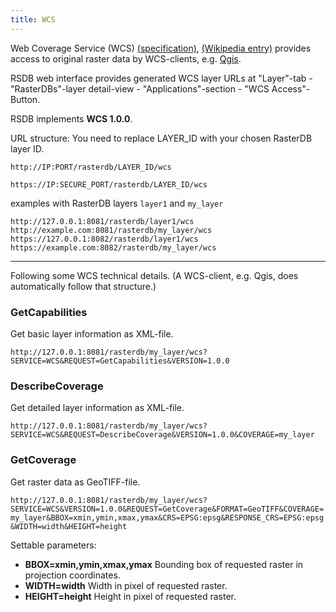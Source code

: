 ```yaml
---
title: WCS
---
```


Web Coverage Service (WCS) [(specification)](http://www.opengeospatial.org/standards/wcs), [(Wikipedia entry)](https://en.wikipedia.org/wiki/Web_Coverage_Service) provides access to original raster data by WCS-clients, e.g. [Qgis](https://www.qgis.org).

RSDB web interface provides generated WCS layer URLs at "Layer"-tab - "RasterDBs"-layer detail-view - "Applications"-section - "WCS Access"-Button.

RSDB implements **WCS 1.0.0**.

URL structure: You need to replace LAYER_ID with your chosen RasterDB layer ID.

`http://IP:PORT/rasterdb/LAYER_ID/wcs`

`https://IP:SECURE_PORT/rasterdb/LAYER_ID/wcs`

examples with RasterDB layers `layer1` and `my_layer`
~~~
http://127.0.0.1:8081/rasterdb/layer1/wcs
http://example.com:8081/rasterdb/my_layer/wcs
https://127.0.0.1:8082/rasterdb/layer1/wcs
https://example.com:8082/rasterdb/my_layer/wcs
~~~

---

Following some WCS technical details. 
(A WCS-client, e.g. Qgis, does automatically follow that structure.)

### GetCapabilities

Get basic layer information as XML-file.

`http://127.0.0.1:8081/rasterdb/my_layer/wcs?SERVICE=WCS&REQUEST=GetCapabilities&VERSION=1.0.0`


### DescribeCoverage

Get detailed layer information as XML-file.

`http://127.0.0.1:8081/rasterdb/my_layer/wcs?SERVICE=WCS&REQUEST=DescribeCoverage&VERSION=1.0.0&COVERAGE=my_layer`

### GetCoverage

Get raster data as GeoTIFF-file.

`http://127.0.0.1:8081/rasterdb/my_layer/wcs?SERVICE=WCS&VERSION=1.0.0&REQUEST=GetCoverage&FORMAT=GeoTIFF&COVERAGE=my_layer&BBOX=xmin,ymin,xmax,ymax&CRS=EPSG:epsg&RESPONSE_CRS=EPSG:epsg&WIDTH=width&HEIGHT=height`

Settable parameters:
- **BBOX=xmin,ymin,xmax,ymax** Bounding box of requested raster in projection coordinates.  
- **WIDTH=width** Width in pixel of requested raster.  
- **HEIGHT=height** Height in pixel of requested raster.  
